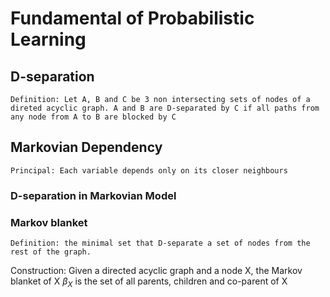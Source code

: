 # Fundamental of Probabilistic Learning

## D-separation

    Definition: Let A, B and C be 3 non intersecting sets of nodes of a direted acyclic graph. A and B are D-separated by C if all paths from any node from A to B are blocked by C

## Markovian Dependency

    Principal: Each variable depends only on its closer neighbours
### D-separation in Markovian Model

### Markov blanket

    Definition: the minimal set that D-separate a set of nodes from the rest of the graph.

Construction: Given a directed acyclic graph and a node X, the Markov blanket of X $\beta_X$ is the set of all parents, children and co-parent of X